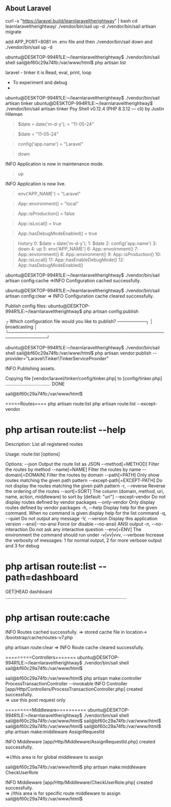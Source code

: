 ## About Laravel

curl -s "https://laravel.build/learnlaraveltherightway" | bash
cd learnlaraveltherightway/
./vendor/bin/sail up -d
./vendor/bin/sail artisan migrate

add APP_PORT=8081 im .env file
and then ./vendor/bin/sail down and ./vendor/bin/sail up -d


ubuntu@DESKTOP-994R1LE:~/learnlaraveltherightway$ ./vendor/bin/sail shell
sail@bf60c29a74fb:/var/www/html$ php artisan list


laravel - tinker 
it is Read, eval, print, loop
- To experiment and debug 
- 
ubuntu@DESKTOP-994R1LE:~/learnlaraveltherightway$ ./vendor/bin/sail artisan tinker
ubuntu@DESKTOP-994R1LE:~/learnlaraveltherightway$ ./vendor/bin/sail artisan tinker
Psy Shell v0.12.4 (PHP 8.3.12 — cli) by Justin Hileman
> $date = date('m-d-y');
= "11-05-24"

> $date
= "11-05-24"

> config('app.name')
= "Laravel"

> down

   INFO  Application is now in maintenance mode.  

> up

   INFO  Application is now live.  

> env('APP_NAME')
= "Laravel"

> App::environment()
= "local"

> App::isProduction()
= false

> App::isLocal()
= true

> App::hasDebugModeEnabled()
= true

> history
 0: $date = date('m-d-y');
 1: $date
 2: config('app.name')
 3: down
 4: up
 5: env('APP_NAME')
 6: App::envoirnment()
 7: App::enviornment()
 8: App::environment()
 9: App::isProduction()
10: App::isLocal()
11: App::hasEnableDebugMode()
12: App::hasDebugModeEnabled()

ubuntu@DESKTOP-994R1LE:~/learnlaraveltherightway$ ./vendor/bin/sail artisan config:cache
=>INFO  Configuration cached successfully.  

ubuntu@DESKTOP-994R1LE:~/learnlaraveltherightway$ ./vendor/bin/sail artisan config:clear
=> INFO  Configuration cache cleared successfully.  

Publish config files:
 ubuntu@DESKTOP-994R1LE:~/learnlaraveltherightway$ php artisan config:publish

 ┌ Which configuration file would you like to publish? ─────────┐
 │ broadcasting                                                 │
 └──────────────────────────────────────────────────────────────┘


 ubuntu@DESKTOP-994R1LE:~/learnlaraveltherightway$ ./vendor/bin/sail shell
sail@bf60c29a74fb:/var/www/html$ php artisan vendor:publish --provider="Laravel\Tinker\TinkerServiceProvider"

   INFO  Publishing assets.  

  Copying file [vendor/laravel/tinker/config/tinker.php] to [config/tinker.php] ................................... DONE

sail@bf60c29a74fb:/var/www/html$ 


=====Routes====
php artisan route:list
php artisan route:list --except-vendor

# php artisan route:list --help
Description:
  List all registered routes

Usage:
  route:list [options]

Options:
      --json                       Output the route list as JSON
      --method[=METHOD]            Filter the routes by method
      --name[=NAME]                Filter the routes by name
      --domain[=DOMAIN]            Filter the routes by domain
      --path[=PATH]                Only show routes matching the given path pattern
      --except-path[=EXCEPT-PATH]  Do not display the routes matching the given path pattern
  -r, --reverse                    Reverse the ordering of the routes
      --sort[=SORT]                The column (domain, method, uri, name, action, middleware) to sort by [default: "uri"]
      --except-vendor              Do not display routes defined by vendor packages
      --only-vendor                Only display routes defined by vendor packages
  -h, --help                       Display help for the given command. When no command is given display help for the list command
  -q, --quiet                      Do not output any message
  -V, --version                    Display this application version
      --ansi|--no-ansi             Force (or disable --no-ansi) ANSI output
  -n, --no-interaction             Do not ask any interactive question
      --env[=ENV]                  The environment the command should run under
  -v|vv|vvv, --verbose             Increase the verbosity of messages: 1 for normal output, 2 for more verbose output and 3 for debug
#

# php artisan route:list --path=dashboard

  GET|HEAD       dashboard ..............................................................................................

# php artisan route:cache

   INFO  Routes cached successfully.
   => stored cache file in location-> /bootstrap/cache/routes-v7.php

php artisan route:clear
=> INFO  Route cache cleared successfully.

=========Controllers=======
ubuntu@DESKTOP-994R1LE:~/learnlaraveltherightway$ ./vendor/bin/sail shell
sail@bf60c29a74fb:/var/www/html$ 

sail@bf60c29a74fb:/var/www/html$ php artisan make:controller ProcessTransactionController --invokable
INFO  Controller [app/Http/Controllers/ProcessTransactionController.php] created successfully.  
=> use this post request only

=========Middleware==========
ubuntu@DESKTOP-994R1LE:~/learnlaraveltherightway$ ./vendor/bin/sail shell
sail@bf60c29a74fb:/var/www/html$ 
sail@bf60c29a74fb:/var/www/html$ 
sail@bf60c29a74fb:/var/www/html$ 
sail@bf60c29a74fb:/var/www/html$ php artisan make:middleware AssignRequestId 

  INFO  Middleware [app/Http/Middleware/AssignRequestId.php] created successfully.  

=>//this area is for global middleware to assign

sail@bf60c29a74fb:/var/www/html$ php artisan make:middleware CheckUserRole

   INFO  Middleware [app/Http/Middleware/CheckUserRole.php] created successfully.  
=> //this area is for specific route middleware to assign
sail@bf60c29a74fb:/var/www/html$ 


